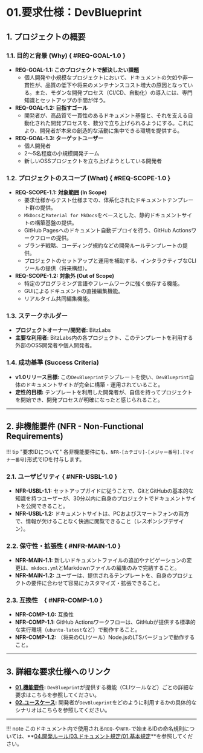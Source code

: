 # 01.要求仕様：DevBlueprint

## 1. プロジェクトの概要

### 1.1. 目的と背景 (Why) { #REQ-GOAL-1.0 }

- **REQ-GOAL-1.1: このプロジェクトで解決したい課題**
    - 個人開発や小規模なプロジェクトにおいて、ドキュメントの欠如や非一貫性が、品質の低下や将来のメンテナンスコスト増大の原因となっている。また、モダンな開発プロセス（CI/CD、自動化）の導入には、専門知識とセットアップの手間が伴う。
- **REQ-GOAL-1.2: 目指すゴール**
    - 開発者が、高品質で一貫性のあるドキュメント基盤と、それを支える自動化された開発プロセスを、数分で立ち上げられるようにする。これにより、開発者が本来の創造的な活動に集中できる環境を提供する。
- **REQ-GOAL-1.3: ターゲットユーザー**
    - 個人開発者
    - 2〜5名程度の小規模開発チーム
    - 新しいOSSプロジェクトを立ち上げようとしている開発者

### 1.2. プロジェクトのスコープ (What) { #REQ-SCOPE-1.0 }

- **REQ-SCOPE-1.1: 対象範囲 (In Scope)**
    - 要求仕様からテスト仕様までの、体系化されたドキュメントテンプレート群の提供。
    - `MkDocs`と`Material for MkDocs`をベースとした、静的ドキュメントサイトの構築基盤の提供。
    - GitHub Pagesへのドキュメント自動デプロイを行う、GitHub
      Actionsワークフローの提供。
    - ブランチ戦略、コーディング規約などの開発ルールテンプレートの提供。
    - プロジェクトのセットアップと運用を補助する、インタラクティブなCLIツールの提供（将来構想）。
- **REQ-SCOPE-1.2: 対象外 (Out of Scope)**
    - 特定のプログラミング言語やフレームワークに強く依存する機能。
    - GUIによるドキュメントの直接編集機能。
    - リアルタイム共同編集機能。

### 1.3. ステークホルダー

- **プロジェクトオーナー/開発者:** BitzLabs
- **主要な利用者:**
  BitzLabs内の各プロジェクト、このテンプレートを利用する外部のOSS開発者や個人開発者。

### 1.4. 成功基準 (Success Criteria)

- **v1.0リリース目標:**
  この`DevBlueprint`テンプレートを使い、`DevBlueprint`自体のドキュメントサイトが完全に構築・運用されていること。
- **定性的目標:**
  テンプレートを利用した開発者が、自信を持ってプロジェクトを開始でき、開発プロセスが明確になったと感じられること。

---

## 2. 非機能要件 (NFR - Non-Functional Requirements)

!!! tip
"要求IDについて" 各非機能要件にも、`NFR-[カテゴリ]-[メジャー番号].[マイナー番号]`形式でIDを付与します。

### 2.1. ユーザビリティ { #NFR-USBL-1.0 }

- **NFR-USBL-1.1:**
  セットアップガイドに従うことで、GitとGitHubの基本的な知識を持つユーザーが、30分以内に自身のプロジェクトでドキュメントサイトを公開できること。
- **NFR-USBL-1.2:**
  ドキュメントサイトは、PCおよびスマートフォンの両方で、情報が欠けることなく快適に閲覧できること（レスポンシブデザイン）。

### 2.2. 保守性・拡張性 { #NFR-MAIN-1.0 }

- **NFR-MAIN-1.1:**
  新しいドキュメントファイルの追加やナビゲーションの変更は、`mkdocs.yml`とMarkdownファイルの編集のみで完結すること。
- **NFR-MAIN-1.2:**
  ユーザーは、提供されるテンプレートを、自身のプロジェクトの要件に合わせて容易にカスタマイズ・拡張できること。

### 2.3. 互換性　{ #NFR-COMP-1.0 }

- **NFR-COMP-1.0:** 互換性
- **NFR-COMP-1.1:** GitHub
  Actionsワークフローは、GitHubが提供する標準的な実行環境（`ubuntu-latest`など）で動作すること。
- **NFR-COMP-1.2:** （将来のCLIツール）Node.jsのLTSバージョンで動作すること。

---

## 3. 詳細な要求仕様へのリンク

- **[01.機能要件](./01_機能要件/README.md):**
  `DevBlueprint`が提供する機能（CLIツールなど）ごとの詳細な要求はこちらを参照してください。
- **[02.ユースケース](./02_ユースケース/README.md):**
  開発者が`DevBlueprint`をどのように利用するかの具体的なシナリオはこちらを参照してください。

---

!!! note
このドキュメント内で使用される`REQ-`や`NFR-`で始まるIDの命名規則については、**[04.開発ルール/03.ドキュメント規定/01.基本規定](../04_開発ルール/03_ドキュメント規定/01_基本規定.md)**を参照してください。
